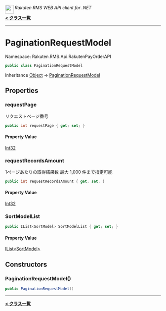<img align="left" style="height: 2em;" src="https://webservice.rakuten.co.jp/favicon.ico"><em>Rakuten RMS WEB API client for .NET</em>

[**< クラス一覧**](./)
- - -

# PaginationRequestModel

Namespace: Rakuten.RMS.Api.RakutenPayOrderAPI

```csharp
public class PaginationRequestModel
```

Inheritance [Object](https://docs.microsoft.com/en-us/dotnet/api/system.object) → [PaginationRequestModel](./rakuten.rms.api.rakutenpayorderapi.paginationrequestmodel)

## Properties

### <a id="properties-requestpage"/>**requestPage**

リクエストページ番号

```csharp
public int requestPage { get; set; }
```

#### Property Value

[Int32](https://docs.microsoft.com/en-us/dotnet/api/system.int32)<br>

### <a id="properties-requestrecordsamount"/>**requestRecordsAmount**

1ページあたりの取得結果数 最大 1,000 件まで指定可能

```csharp
public int requestRecordsAmount { get; set; }
```

#### Property Value

[Int32](https://docs.microsoft.com/en-us/dotnet/api/system.int32)<br>

### <a id="properties-sortmodellist"/>**SortModelList**

```csharp
public IList<SortModel> SortModelList { get; set; }
```

#### Property Value

[IList&lt;SortModel&gt;](https://docs.microsoft.com/en-us/dotnet/api/system.collections.generic.ilist-1)<br>

## Constructors

### <a id="constructors-.ctor"/>**PaginationRequestModel()**

```csharp
public PaginationRequestModel()
```


- - -
[**< クラス一覧**](./)
